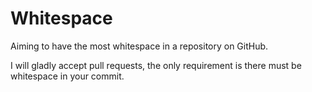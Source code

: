 Whitespace
=====

Aiming to have the most whitespace in a repository on GitHub.

I will gladly accept pull requests, the only requirement is there must be whitespace in your commit.